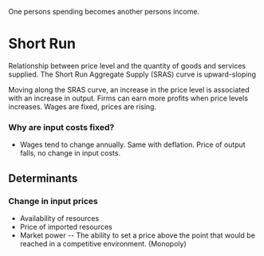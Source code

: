 One persons spending becomes another persons income.
# Short Run
Relationship between price level and the quantity of goods and services supplied.
The Short Run Aggregate Supply (SRAS) curve is upward-sloping

Moving along the SRAS curve, an increase in the price level  is associated with an increase in output.
Firms can earn more profits when price levels increases. Wages are fixed, prices are rising.

### Why are input costs fixed?
- Wages tend to change annually.
Same with deflation. Price of output falls, no change in input costs.

## Determinants
### Change in input prices
- Availability of resources
- Price of imported resources
- Market power -- The ability to set a price above the point that would be reached in a competitive environment. (Monopoly)
